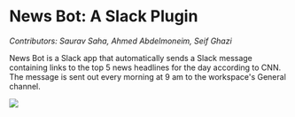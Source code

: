 # News Bot: A Slack Plugin
_Contributors: Saurav Saha, Ahmed Abdelmoneim, Seif Ghazi_

News Bot is a Slack app that automatically sends a Slack message containing links to the top 5 news headlines for the day according to CNN. The message is sent out every morning at 9 am to the workspace's General channel. 

![](https://ibb.co/CJ3FqtZ)



